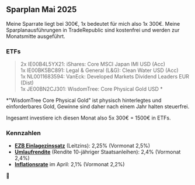 ## **Sparplan Mai 2025**

Meine Sparrate liegt bei 300€, 1x bedeutet für mich also 1x 300€.
Meine Sparplanausführungen in TradeRepublic sind kostenfrei und werden zur Monatsmitte ausgeführt.

### ETFs

> 2x IE00B4L5YX21: iShares: Core MSCI Japan IMI USD (Acc)  
> 1x IE00BK5BC891: Legal & General (L&G): Clean Water USD (Acc)  
> 1x NL0011683594: VanEck: Developed Markets Dividend Leaders EUR (Dist)  
> 1x JE00BN2CJ301: WisdomTree: Core Physical Gold USD \*  

\*"WisdomTree Core Physical Gold" ist physisch hinterlegtes und einforderbares Gold, Gewinne sind daher nach einem Jahr halten steuerfrei.

Ingesamt investiere ich diesen Monat also 5x 300€ = 1500€ in ETFs.

### Kennzahlen

- [**EZB Einlagezinssatz**](https://www.onvista.de/zinsen/EZB-Einlagezinssatz-9343474) (Leitzins): 2,25% (Vormonat 2,5%)
- [**Umlaufrendite**](https://www.onvista.de/zinsen/Umlaufrendite-1490830) (Rendite 10-jähriger Staatsanleihen): 2,4% (Vormonat 2,4%)
- [**Inflationsrate**](https://www.destatis.de/DE/Themen/Wirtschaft/Konjunkturindikatoren/Basisdaten/vpi001j.html) im April: 2,1% (Vormonat 2,2%)

🐂

